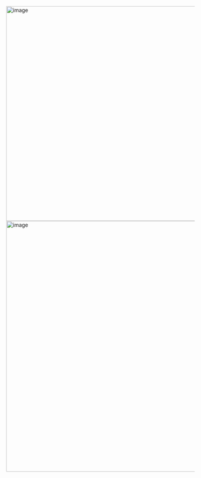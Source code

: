 <img width="780" height="573" alt="image" src="https://github.com/user-attachments/assets/788c3ba4-9807-43bc-9e54-1f6fdb7e4fa2" />

<img width="1014" height="669" alt="image" src="https://github.com/user-attachments/assets/21cfaa5d-4009-46f7-b6be-aca951f86842" />
